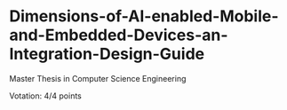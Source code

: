 # Dimensions-of-AI-enabled-Mobile-and-Embedded-Devices-an-Integration-Design-Guide
Master Thesis in Computer Science Engineering

Votation: 4/4 points
